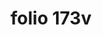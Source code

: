 ---
layout: edition
title: folio 173v
manuscript: Turin, Biblioteca Nazionale, MS N.III.19
sigla: T
iip: t173r.tif
milestone: 346
---